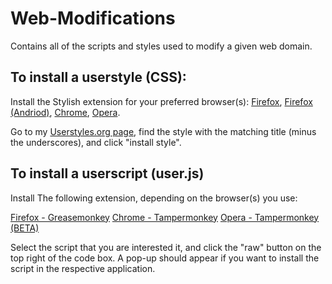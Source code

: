 # Web-Modifications
Contains all of the scripts and styles used to modify a given web domain.

## To install a userstyle (CSS):

Install the Stylish extension for your preferred browser(s): [Firefox](https://addons.mozilla.org/en-Us/firefox/addon/stylish/ "Stylish"), [Firefox (Andriod)](https://addons.mozilla.org/en-Us/android/addon/stylish/ "Stylish"), [Chrome](https://chrome.google.com/webstore/detail/stylish/fjnbnpbmkenffdnngjfgmeleoegfcffe?hl=en "Stylish"), [Opera](https://addons.opera.com/en/extensions/details/stylish/?display=en "Stylish").

Go to my [Userstyles.org page](https://userstyles.org/users/287546), find the style with the matching title (minus the underscores), and click "install style".

## To install a userscript (user.js)

Install The following extension, depending on the browser(s) you use:

[Firefox - Greasemonkey](https://addons.mozilla.org/en-Us/firefox/addon/greasemonkey/ "Greasemonkey (Firefox)")
[Chrome - Tampermonkey](https://chrome.google.com/webstore/detail/tampermonkey/dhdgffkkebhmkfjojejmpbldmpobfkfo?hl=en "Tampermonkey (Chrome)")
[Opera - Tampermonkey (BETA)](https://addons.opera.com/en/extensions/details/tampermonkey-beta/?display=en "Tampermonkey (Opera)")

Select the script that you are interested it, and click the "raw" button on the top right of the code box. A pop-up should appear if you want to install the script in the respective application.
